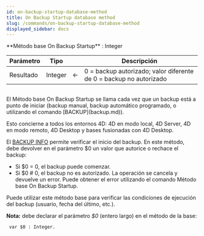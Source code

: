 ```yaml
---
id: on-backup-startup-database-method
title: On Backup Startup database method
slug: /commands/on-backup-startup-database-method
displayed_sidebar: docs
---
```


<!--REF #_command_.On Backup Startup database method.Syntax-->**Método base On Backup Startup** : Integer<!-- END REF-->
<!--REF #_command_.On Backup Startup database method.Params-->
| Parámetro | Tipo |  | Descripción |
| --- | --- | --- | --- |
| Resultado | Integer | &#8592; | 0 = backup autorizado; valor diferente de 0 = backup no autorizado |

<!-- END REF-->

## 

<!--REF #_command_.On Backup Startup database method.Summary-->El Método base On Backup Startup se llama cada vez que un backup está a punto de iniciar (backup manual, backup automático programado, o utilizando el comando [BACKUP](backup.md)).<!-- END REF--> 

Esto concierne a todos los entornos 4D: 4D en modo local, 4D Server, 4D en modo remoto, 4D Desktop y bases fusionadas con 4D Desktop.

El [BACKUP INFO](backup-info.md) permite verificar el inicio del backup. En este método, debe devolver en el parámetro $0 un valor que autorice o rechace el backup:

* Si $0 = 0, el backup puede comenzar.
* Si $0 # 0, el backup no es autorizado. La operación se cancela y devuelve un error. Puede obtener el error utilizando el comando Método base On Backup Startup.

Puede utilizar este método base para verificar las condiciones de ejecución del backup (usuario, fecha del último, etc.).

**Nota:** debe declarar el parámetro *$0* (entero largo) en el método de la base:

```4d
 var $0 : Integer.
```
